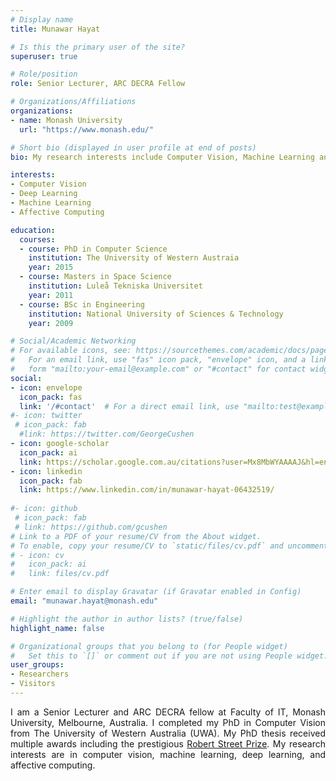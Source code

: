 ```yaml
---
# Display name
title: Munawar Hayat

# Is this the primary user of the site?
superuser: true

# Role/position
role: Senior Lecturer, ARC DECRA Fellow  

# Organizations/Affiliations
organizations:
- name: Monash University
  url: "https://www.monash.edu/"

# Short bio (displayed in user profile at end of posts)
bio: My research interests include Computer Vision, Machine Learning and Deep Learning.

interests:
- Computer Vision
- Deep Learning
- Machine Learning
- Affective Computing

education:
  courses:
  - course: PhD in Computer Science
    institution: The University of Western Austraia
    year: 2015
  - course: Masters in Space Science
    institution: Luleå Tekniska Universitet
    year: 2011
  - course: BSc in Engineering
    institution: National University of Sciences & Technology
    year: 2009

# Social/Academic Networking
# For available icons, see: https://sourcethemes.com/academic/docs/page-builder/#icons
#   For an email link, use "fas" icon pack, "envelope" icon, and a link in the
#   form "mailto:your-email@example.com" or "#contact" for contact widget.
social:
- icon: envelope
  icon_pack: fas
  link: '/#contact'  # For a direct email link, use "mailto:test@example.org".
#- icon: twitter
 # icon_pack: fab
  #link: https://twitter.com/GeorgeCushen
- icon: google-scholar
  icon_pack: ai
  link: https://scholar.google.com.au/citations?user=Mx8MbWYAAAAJ&hl=en
- icon: linkedin
  icon_pack: fab
  link: https://www.linkedin.com/in/munawar-hayat-06432519/
  
#- icon: github
 # icon_pack: fab
 # link: https://github.com/gcushen
# Link to a PDF of your resume/CV from the About widget.
# To enable, copy your resume/CV to `static/files/cv.pdf` and uncomment the lines below.
# - icon: cv
#   icon_pack: ai
#   link: files/cv.pdf

# Enter email to display Gravatar (if Gravatar enabled in Config)
email: "munawar.hayat@monash.edu"

# Highlight the author in author lists? (true/false)
highlight_name: false

# Organizational groups that you belong to (for People widget)
#   Set this to `[]` or comment out if you are not using People widget.
user_groups:
- Researchers
- Visitors
---
```


<p style='text-align: justify;'>  I am a Senior Lecturer and ARC DECRA fellow at Faculty of IT, Monash University, Melbourne, Australia. I completed my PhD in Computer Vision from The University of Western Australia (UWA). My PhD thesis received multiple awards including the prestigious <a href="https://www.postgraduate.uwa.edu.au/students/funding/prizes/robert-street-prize" target="_top">Robert Street Prize</a>. My research interests are in computer vision, machine learning, deep learning, and affective computing. </p>
